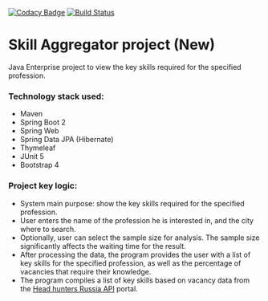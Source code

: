 [![Codacy Badge](https://app.codacy.com/project/badge/Grade/d859b5dbf86349b48c4f7eabea1acfc0)](https://www.codacy.com/gh/ishlyakhtenkov/skillaggregator/dashboard)
[![Build Status](https://app.travis-ci.com/ishlyakhtenkov/skillaggregator.svg?branch=master)](https://travis-ci.com/github/ishlyakhtenkov/skillaggregator)

Skill Aggregator project (New)
=================================

Java Enterprise project to view the key skills required for the specified profession.  

### Technology stack used: 
* Maven
* Spring Boot 2
* Spring Web
* Spring Data JPA (Hibernate)
* Thymeleaf
* JUnit 5
* Bootstrap 4

### Project key logic:
* System main purpose: show the key skills required for the specified profession.
* User enters the name of the profession he is interested in, and the city where to search.
* Optionally, user can select the sample size for analysis. The sample size significantly affects the waiting time for the result.
* After processing the data, the program provides the user with a list of key skills for the specified profession, as well as the percentage of vacancies that require their knowledge.
* The program compiles a list of key skills based on vacancy data from the <a href="https://api.hh.ru/">Head hunters Russia API</a> portal.

